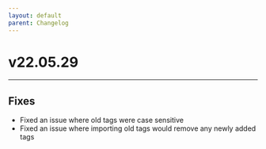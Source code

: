 ```yaml
---
layout: default
parent: Changelog
---
```


# v22.05.29

----------
 
## Fixes
- Fixed an issue where old tags were case sensitive
- Fixed an issue where importing old tags would remove any newly added tags